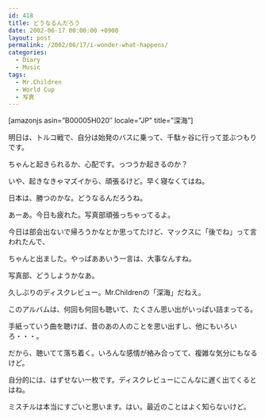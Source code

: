 ```yaml
---
id: 418
title: どうなるんだろう
date: 2002-06-17 00:00:00 +0900
layout: post
permalink: /2002/06/17/i-wonder-what-happens/
categories:
  - Diary
  - Music
tags:
  - Mr.Children
  - World Cup
  - 写真
---
```

[amazonjs asin=&#8221;B00005H020&#8243; locale=&#8221;JP&#8221; title=&#8221;深海&#8221;]

明日は、トルコ戦で、自分は始発のバスに乗って、千駄ヶ谷に行って並ぶつもりです。
  
ちゃんと起きられるか、心配です。っつうか起きるのか？
  
いや、起きなきゃマズイから、頑張るけど。早く寝なくてはね。
  
<!--more-->

日本は、勝つのかな。どうなるんだろうね。

あーあ。今日も疲れた。写真部頑張っちゃってるよ。
  
今日は部会出ないで帰ろうかなとか思ってたけど、マックスに「後でね」って言われたんで、
  
ちゃんと出ました。やっぱああいう一言は、大事なんすね。
  
写真部、どうしようかなあ。

久しぶりのディスクレビュー。Mr.Childrenの「深海」だねえ。
  
このアルバムは、何回も何回も聴いて、たくさん思い出がいっぱい詰まってる。
  
手紙っていう曲を聴けば、昔のあの人のことを思い出すし、他にもいろいろ・・・。
  
だから、聴いてて落ち着く。いろんな感情が絡み合ってて、複雑な気分にもなるけど。
  
自分的には、はずせない一枚です。ディスクレビューにこんなに遅く出てくるとはね。
  
ミスチルは本当にすごいと思います。はい。最近のことはよく知らないけど。
